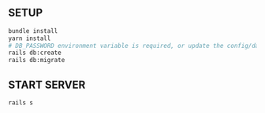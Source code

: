 ## SETUP

```sh
bundle install
yarn install
# DB_PASSWORD environment variable is required, or update the config/database.yml file.
rails db:create
rails db:migrate
```
## START SERVER
```
rails s
```
